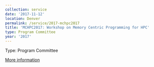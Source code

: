```yaml
---
collection: service
date: '2017-11-12'
location: Denver
permalink: /service/2017-mchpc2017
title: 'MCHPC2017: Workshop on Memory Centric Programming for HPC'
type: Program Committee
year: '2017'
---
```


Type: Program Committee

[More information](http://passlab.github.io/mchpc/mchpc2017.html)
